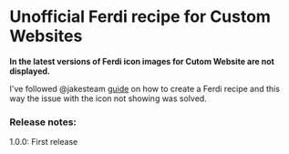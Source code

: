 # Unofficial Ferdi recipe for Custom Websites

**In the latest versions of Ferdi icon images for Cutom Website are not displayed.**

I've followed @jakesteam [guide](https://blog.jakelee.co.uk/super-simple-guide-to-adding-a-new-ferdi-service-recipe/) on how to create a Ferdi recipe and this way the issue with the icon not showing was solved. 

### Release notes:

1.0.0: First release
